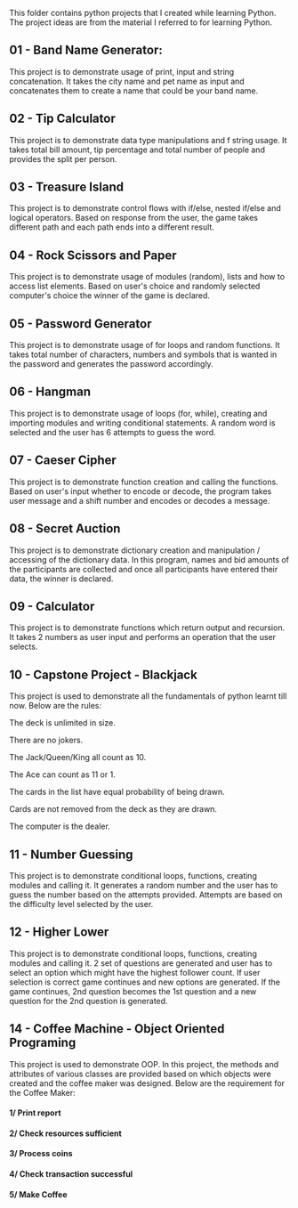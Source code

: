 This folder contains python projects that I created while learning Python.
The project ideas are from the material I referred to for learning Python.

## 01 - Band Name Generator:
This project is to demonstrate usage of print, input and string concatenation. It takes the city name and pet name as input and concatenates them to create a name that could be your band name.

## 02 - Tip Calculator
This project is to demonstrate data type manipulations and f string usage. It takes total bill amount, tip percentage and total number of people and provides the split per person.

## 03 - Treasure Island
This project is to demonstrate control flows with if/else, nested if/else and logical operators. Based on response from the user, the game takes different path and each path ends into a different result.

## 04 - Rock Scissors and Paper
This project is to demonstrate usage of modules (random), lists and how to access list elements. Based on user's choice and randomly selected computer's choice the winner of the game is declared.

## 05 - Password Generator
This project is to demonstrate usage of for loops and random functions. It takes total number of characters, numbers and symbols that is wanted in the password and generates the password accordingly.

## 06 - Hangman
This project is to demonstrate usage of loops (for, while), creating and importing modules and writing conditional statements. A random word is selected and the user has 6 attempts to guess the word.

## 07 - Caeser Cipher
This project is to demonstrate function creation and calling the functions. Based on user's input whether to encode or decode, the program takes user message and a shift number and encodes or decodes a message.

## 08 - Secret Auction
This project is to demonstrate dictionary creation and manipulation / accessing of the dictionary data. 
In this program, names and bid amounts of the participants are collected and once all participants have entered their data, the winner is declared.

## 09 - Calculator
This project is to demonstrate functions which return output and recursion. It takes 2 numbers as user input and performs an operation that the user selects.

## 10 - Capstone Project - Blackjack
This project is used to demonstrate all the fundamentals of python learnt till now. Below are the rules:

The deck is unlimited in size.

There are no jokers.

The Jack/Queen/King all count as 10.

The Ace can count as 11 or 1.

The cards in the list have equal probability of being drawn.

Cards are not removed from the deck as they are drawn.

The computer is the dealer.

## 11 - Number Guessing
This project is to demonstrate conditional loops, functions, creating modules and calling it. It generates a random number and the user has to guess the number based on the attempts provided. Attempts are based on the difficulty level selected by the user.

## 12 - Higher Lower
This project is to demonstrate conditional loops, functions, creating modules and calling it. 2 set of questions are generated and user has to select an option which might have the highest follower count. If user selection is correct game continues and new options are generated. If the game continues, 2nd question becomes the 1st question and a new question for the 2nd question is generated.

## 14 - Coffee Machine - Object Oriented Programing
This project is used to demonstrate OOP. In this project, the methods and attributes of various classes are provided based on which objects were created and the coffee maker was designed. Below are the requirement for the Coffee Maker:
#### 1/ Print report
#### 2/ Check resources sufficient
#### 3/ Process coins
#### 4/ Check transaction successful
#### 5/ Make Coffee